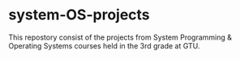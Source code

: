 # system-OS-projects
This repostory consist of the projects from System Programming &amp; Operating Systems courses held in the 3rd grade at GTU.
